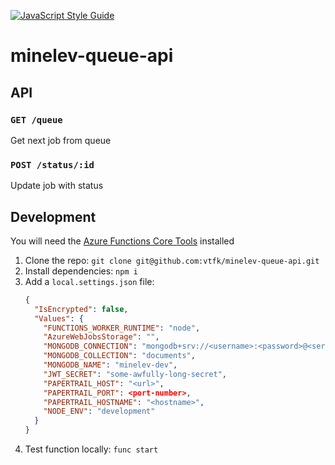 [![JavaScript Style Guide](https://img.shields.io/badge/code_style-standard-brightgreen.svg)](https://standardjs.com)

# minelev-queue-api

## API

### `GET /queue`

Get next job from queue

### `POST /status/:id`

Update job with status

## Development

You will need the [Azure Functions Core Tools](https://docs.microsoft.com/en-us/azure/azure-functions/functions-run-local?tabs=macos%2Ccsharp%2Cbash#v2) installed

1. Clone the repo: `git clone git@github.com:vtfk/minelev-queue-api.git`
1. Install dependencies: `npm i`
1. Add a `local.settings.json` file:
    ```json
    {
      "IsEncrypted": false,
      "Values": {
        "FUNCTIONS_WORKER_RUNTIME": "node",
        "AzureWebJobsStorage": "",
        "MONGODB_CONNECTION": "mongodb+srv://<username>:<password>@<server>?retryWrites=true&w=majority",
        "MONGODB_COLLECTION": "documents",
        "MONGODB_NAME": "minelev-dev",
        "JWT_SECRET": "some-awfully-long-secret",
        "PAPERTRAIL_HOST": "<url>",
        "PAPERTRAIL_PORT": <port-number>,
        "PAPERTRAIL_HOSTNAME": "<hostname>",
        "NODE_ENV": "development"
      }
    }
    ```
1. Test function locally: `func start`
